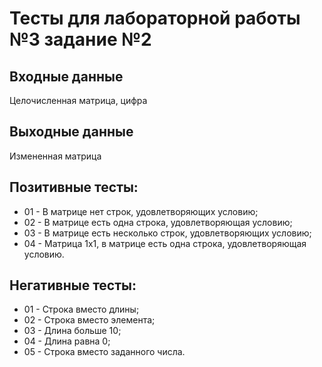 # Тесты для лабораторной работы №3 задание №2

## Входные данные
Целочисленная матрица, цифра

## Выходные данные
Измененная матрица

## Позитивные тесты:
- 01 - В матрице нет строк, удовлетворяющих условию;
- 02 - В матрице есть одна строка, удовлетворяющая условию;
- 03 - В матрице есть несколько строк, удовлетворяющих условию;
- 04 - Матрица 1x1, в матрице есть одна строка, удовлетворяющая условию.

## Негативные тесты:
- 01 - Строка вместо длины;
- 02 - Строка вместо элемента;
- 03 - Длина больше 10;
- 04 - Длина равна 0;
- 05 - Строка вместо заданного числа.
